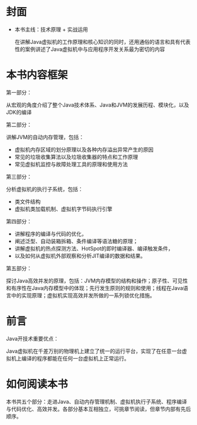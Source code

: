 # 封面

- 本书主线：技术原理 + 实战运用

  在讲解Java虚拟机的工作原理和核心知识的同时，还用通俗的语言和具有代表性的案例讲述了Java虚拟机中与应用程序开发关系最为密切的内容

# 本书内容框架

第一部分：

从宏观的角度介绍了整个Java技术体系、Java和JVM的发展历程、模块化，以及JDK的编译

第二部分：

讲解JVM的自动内存管理，包括：

- 虚拟机内存区域的划分原理以及各种内存溢出异常产生的原因
- 常见的垃圾收集算法以及垃圾收集器的特点和工作原理
- 常见虚拟机监控与故障处理工具的原理和使用方法

第三部分：

分析虚拟机的执行子系统，包括：

- 类文件结构
- 虚拟机类加载机制、虚拟机字节码执行引擎

第四部分：

- 讲解程序的编译与代码的优化，
- 阐述泛型、自动装箱拆箱、条件编译等语法糖的原理；
- 讲解虚拟机的热点探测方法、HotSpot的即时编译器、编译触发条件，
- 以及如何从虚拟机外部观察和分析JIT编译的数据和结果。

第五部分：

探讨Java高效并发的原理，包括：JVM内存模型的结构和操作；原子性、可见性和有序性在Java内存模型中的体现；先行发生原则的规则和使用；线程在Java语言中的实现原理；虚拟机实现高效并发所做的一系列锁优化措施。

# 前言

Java开技术重要优点：

Java虚拟机在千差万别的物理机上建立了统一的运行平台，实现了在任意一台虚拟机上编译的程序都能在任何一台虚拟机上正常运行。

# 如何阅读本书

本书共五个部分：走进Java、自动内存管理机制、虚拟机执行子系统、程序编译与代码优化、高效并发。各部分基本互相独立，可挑章节阅读，但章节内部有先后顺序。